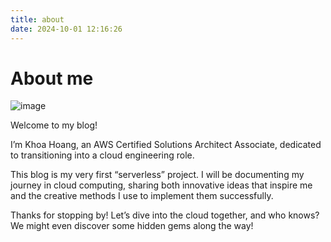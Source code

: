 ```yaml
---
title: about
date: 2024-10-01 12:16:26
---
```

# About me

![image](https://s3.amazonaws.com/blog.khoahoang.dev/images/ava.jpg)

Welcome to my blog! 

I’m Khoa Hoang, an AWS Certified Solutions Architect Associate, dedicated to transitioning into a cloud engineering role.

This blog is my very first “serverless” project. I will be documenting my journey in cloud computing, sharing both innovative ideas that inspire me and the creative methods I use to implement them successfully.

Thanks for stopping by! Let’s dive into the cloud together, and who knows? We might even discover some hidden gems along the way!